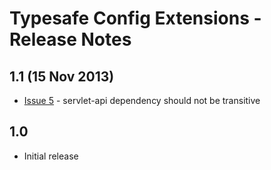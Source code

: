 Typesafe Config Extensions - Release Notes
==========================================

1.1 (15 Nov 2013)
-----------------

* [Issue 5](https://github.com/gtri/typesafeconfig-extensions/issues/5) -
  servlet-api dependency should not be transitive

1.0
---

* Initial release

